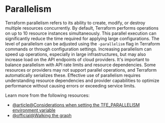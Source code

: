 # Parallelism

Terraform parallelism refers to its ability to create, modify, or destroy multiple resources concurrently. By default, Terraform performs operations on up to 10 resource instances simultaneously. This parallel execution can significantly reduce the time required for applying large configurations. The level of parallelism can be adjusted using the `-parallelism` flag in Terraform commands or through configuration settings. Increasing parallelism can speed up operations, especially in large infrastructures, but may also increase load on the API endpoints of cloud providers. It's important to balance parallelism with API rate limits and resource dependencies. Some resources or providers may not support parallel operations, and Terraform automatically serializes these. Effective use of parallelism requires understanding resource dependencies and provider capabilities to optimize performance without causing errors or exceeding service limits.

Learn more from the following resources:

- [@article@Considerations when setting the TFE_PARALLELISM environment variable](https://support.hashicorp.com/hc/en-us/articles/10348130482451-Considerations-when-setting-the-TFE-PARALLELISM-environment-variable)
- [@official@Walking the graph](https://developer.hashicorp.com/terraform/internals/graph#walking-the-graph)